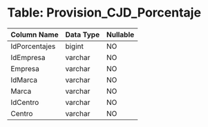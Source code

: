 # Table: Provision_CJD_Porcentaje

| Column Name | Data Type | Nullable |
|-------------|-----------|----------|
| IdPorcentajes | bigint | NO |
| IdEmpresa | varchar | NO |
| Empresa | varchar | NO |
| IdMarca | varchar | NO |
| Marca | varchar | NO |
| IdCentro | varchar | NO |
| Centro | varchar | NO |
